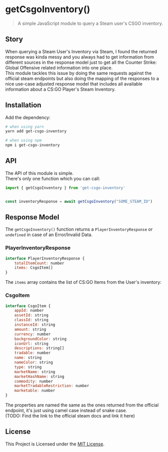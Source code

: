 # getCsgoInventory()

> A simple JavaScript module to query a Steam user's CSGO inventory.

## Story

When querying a Steam User's Inventory via Steam, I found the returned response was kinda messy and you always had to get information from different sources in the response model just to get all the Counter Strike: Global Offensive related information into one place.  
This module tackles this issue by doing the same requests against the official steam endpoints but also doing the mapping of the responses to a nice use-case adjusted response model that includes all available information about a CS:GO Player's Steam Inventory. 

## Installation

Add the dependency:

```sh
# when using yarn
yarn add get-csgo-inventory

# when using npm
npm i get-csgo-inventory
```

## API

The API of this module is simple.  
There's only one function which you can call:

```js
import { getCsgoInventory } from 'get-csgo-inventory'


const inventoryResponse = await getCsgoInventory("SOME_STEAM_ID")

```

## Response Model

The `getCsgoInventory()` function returns a `PlayerInventoryResponse` or `undefined` in case of an Error/Invalid Data.

### PlayerInventoryResponse

```js
interface PlayerInventoryResponse {
    totalItemCount: number
    items: CsgoItem[]
}
```

The `items` array contains the list of CS:GO Items from the User's inventory:

### CsgoItem

```js
interface CsgoItem {
    appId: number
    assetId: string
    classId: string
    instanceId: string
    amount: string
    currency: number
    backgroundColor: string
    iconUrl: string
    descriptions: string[]
    tradable: number
    name: string
    nameColor: string
    type: string
    marketName: string
    marketHashName: string
    commodity: number
    marketTradableRestriction: number
    marketable: number
}
```

The properties are named the same as the ones returned from the official endpoint, it's just using camel case instead of snake case.  
(TODO: Find the link to the official steam docs and link it here)

## License

This Project is Licensed under the [MIT License](./LICENSE).  
